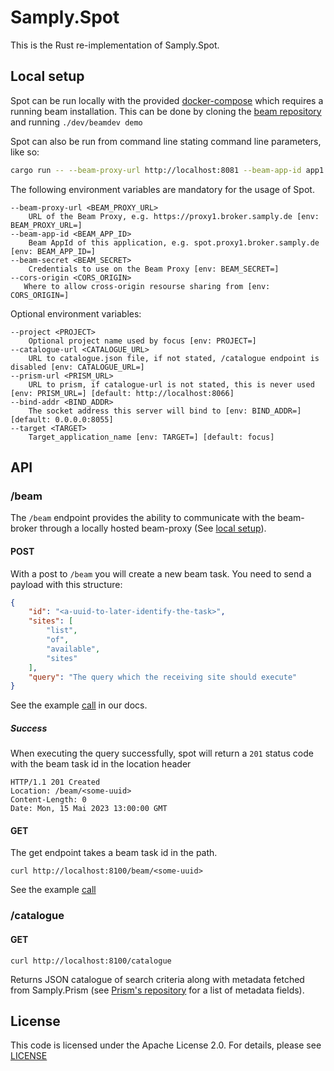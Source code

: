 # Samply.Spot

This is the Rust re-implementation of Samply.Spot.

## Local setup
Spot can be run locally with the provided [docker-compose](./docker-compose.yml) which requires a running beam installation. This can be done by cloning the [beam repository](https://github.com/samply/beam) and running `./dev/beamdev demo`

Spot can also be run from command line stating command line parameters, like so:
```bash
cargo run -- --beam-proxy-url http://localhost:8081 --beam-app-id app1.proxy1.broker --beam-secret App1Secret --cors-origin any --bind-addr 127.0.0.1:8055 --catalogue-url https://raw.githubusercontent.com/samply/lens/main/packages/demo/public/catalogues/catalogue-dktk.json --target app1
```

The following environment variables are mandatory for the usage of Spot.
```
--beam-proxy-url <BEAM_PROXY_URL>
    URL of the Beam Proxy, e.g. https://proxy1.broker.samply.de [env: BEAM_PROXY_URL=]
--beam-app-id <BEAM_APP_ID>
    Beam AppId of this application, e.g. spot.proxy1.broker.samply.de [env: BEAM_APP_ID=]
--beam-secret <BEAM_SECRET>
    Credentials to use on the Beam Proxy [env: BEAM_SECRET=]
--cors-origin <CORS_ORIGIN>
   Where to allow cross-origin resourse sharing from [env: CORS_ORIGIN=]
```

Optional environment variables:
```
--project <PROJECT>
    Optional project name used by focus [env: PROJECT=]
--catalogue-url <CATALOGUE_URL>
    URL to catalogue.json file, if not stated, /catalogue endpoint is disabled [env: CATALOGUE_URL=]
--prism-url <PRISM_URL>
    URL to prism, if catalogue-url is not stated, this is never used [env: PRISM_URL=] [default: http://localhost:8066]
--bind-addr <BIND_ADDR>
    The socket address this server will bind to [env: BIND_ADDR=] [default: 0.0.0.0:8055]
--target <TARGET>
    Target_application_name [env: TARGET=] [default: focus]
```

## API

### /beam
The `/beam` endpoint provides the ability to communicate with the beam-broker through a locally hosted beam-proxy (See [local setup](#local-setup)).
#### POST
With a post to `/beam` you will create a new beam task. You need to send a payload with this structure:

```json
{
    "id": "<a-uuid-to-later-identify-the-task>",
    "sites": [
        "list",
        "of",
        "available",
        "sites"
    ],
    "query": "The query which the receiving site should execute"
}
```

See the example [call](./docs/create-beam-task.sh) in our docs.

##### Success
When executing the query successfully, spot will return a `201` status code with the beam task id in the location header

``` http
HTTP/1.1 201 Created
Location: /beam/<some-uuid>
Content-Length: 0
Date: Mon, 15 Mai 2023 13:00:00 GMT
```

#### GET
The get endpoint takes a beam task id in the path.

``` shell
curl http://localhost:8100/beam/<some-uuid>
```

See the example [call](./docs/listen-for-beam-results.sh)

### /catalogue

#### GET

``` shell
curl http://localhost:8100/catalogue
```

Returns JSON catalogue of search criteria along with metadata fetched from Samply.Prism (see [Prism's repository](https://github.com/samply/prism) for a list of metadata fields).


## License

This code is licensed under the Apache License 2.0. For details, please see [LICENSE](./LICENSE)

